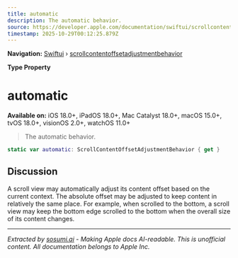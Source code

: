 ```yaml
---
title: automatic
description: The automatic behavior.
source: https://developer.apple.com/documentation/swiftui/scrollcontentoffsetadjustmentbehavior/automatic
timestamp: 2025-10-29T00:12:25.879Z
---
```


**Navigation:** [Swiftui](/documentation/swiftui) › [scrollcontentoffsetadjustmentbehavior](/documentation/swiftui/scrollcontentoffsetadjustmentbehavior)

**Type Property**

# automatic

**Available on:** iOS 18.0+, iPadOS 18.0+, Mac Catalyst 18.0+, macOS 15.0+, tvOS 18.0+, visionOS 2.0+, watchOS 11.0+

> The automatic behavior.

```swift
static var automatic: ScrollContentOffsetAdjustmentBehavior { get }
```

## Discussion

A scroll view may automatically adjust its content offset based on the current context. The absolute offset may be adjusted to keep content in relatively the same place. For example, when scrolled to the bottom, a scroll view may keep the bottom edge scrolled to the bottom when the overall size of its content changes.

---

*Extracted by [sosumi.ai](https://sosumi.ai) - Making Apple docs AI-readable.*
*This is unofficial content. All documentation belongs to Apple Inc.*
